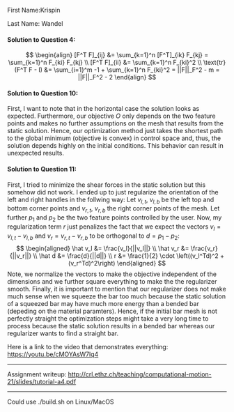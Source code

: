 
First Name:Krispin

Last Name: Wandel

#### Solution to Question 4:

$$
\begin{align}
[F^T F]_{ij} &= \sum_{k=1}^n [F^T]_{ik} F_{kj} = \sum_{k=1}^n F_{ki} F_{kj} \\
[F^T F]_{ii} &= \sum_{k=1}^n F_{ki}^2 \\
\text{tr} (F^T F - I) &= \sum_{i=1}^m -1 + \sum_{k=1}^n F_{ki}^2 = ||F||_F^2 - m = ||F||_F^2 - 2
\end{align}
$$

#### Solution to Question 10:

First, I want to note that in the horizontal case the solution looks as expected. Furthermore, our objective $O$ only depends on the two feature points and makes no further assumptions on the mesh that results from the static solution. Hence, our optimization method just takes the shortest path to the global minimum (objective is convex) in control space and, thus, the solution depends highly on the initial conditions. This behavior can result in unexpected results. 

#### Solution to Question 11:

First, I tried to minimize the shear forces in the static solution but this somehow did not work. I ended up to just regularize the orientation of the left and right handles in the follwing way: Let $v_{l,t}$, $v_{l,b}$ be the left top and bottom corner points and $v_{r,t}$, $v_{r,b}$ the right corner points of the mesh. Let further $p_1$ and $p_2$ be the two feature points controlled by the user. Now, my regularization term $r$ just penalizes the fact that we expect the vectors $v_l = v_{l,t} - v_{l,b}$ and $v_r = v_{r,t} - v_{r,b}$ to be orthogonal to $d = p_1 - p_2$:
$$
\begin{aligned}
\hat v_l &= \frac{v_l}{||v_l||} \\
\hat v_r &= \frac{v_r}{||v_r||} \\
\hat d &= \frac{d}{||d||} \\
r &= \frac{1}{2} \cdot \left((v_l^Td)^2 + (v_r^Td)^2\right)
\end{aligned}
$$
Note, we normalize the vectors to make the objective independent of the dimensions and we further square everything to make the the regularizer smooth. Finally, it is important to mention that our regularizer does not make much sense when we squeeze the bar too much because the static solution of a squeezed bar may have much more energy than a bended bar (depeding on the material paramters). Hence, if the initial bar mesh is not perfectly straight the optimization steps might take a very long time to process because the static solution results in a bended bar whereas our regularizer wants to find a straight bar.

Here is a link to the video that demonstrates everything: https://youtu.be/cMOYAsW7lq4

---

Assignment writeup: http://crl.ethz.ch/teaching/computational-motion-21/slides/tutorial-a4.pdf

---

Could use ./build.sh on Linux/MacOS

